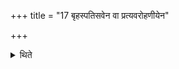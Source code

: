 +++
title = "17 बृहस्पतिसवेन वा प्रत्यवरोहणीयेन"

+++

<details><summary>थिते</summary>

बृहस्पतिसवेन वा प्रत्यवरोहणीयेन यजेत १७
</details>
